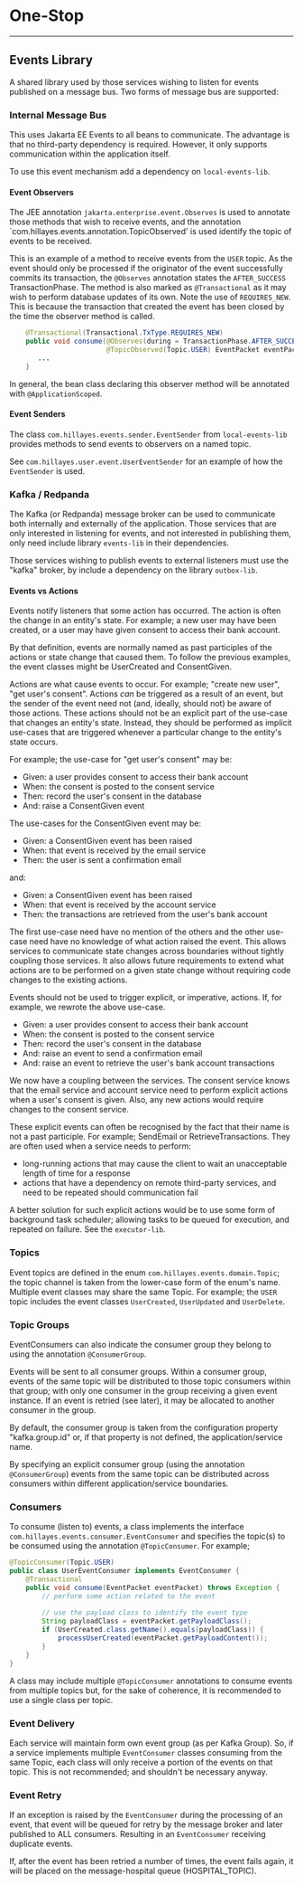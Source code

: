 
# One-Stop

---
## Events Library
A shared library used by those services wishing to listen for events published
on a message bus. Two forms of message bus are supported:

### Internal Message Bus
This uses Jakarta EE Events to all beans to communicate. The advantage is that no
third-party dependency is required. However, it only supports communication within
the application itself.

To use this event mechanism add a dependency on `local-events-lib`.

#### Event Observers
The JEE annotation `jakarta.enterprise.event.Observes` is used to annotate those
methods that wish to receive events, and the annotation
`com.hillayes.events.annotation.TopicObserved' is used identify the topic of events
to be received.

This is an example of a method to receive events from the `USER` topic. As the event
should only be processed if the originator of the event successfully commits its
transaction, the `@Observes` annotation states the `AFTER_SUCCESS` TransactionPhase.
The method is also marked as `@Transactional` as it may wish to perform database
updates of its own. Note the use of `REQUIRES_NEW`. This is because the transaction
that created the event has been closed by the time the observer method is called.
```java
    @Transactional(Transactional.TxType.REQUIRES_NEW)
    public void consume(@Observes(during = TransactionPhase.AFTER_SUCCESS)
                        @TopicObserved(Topic.USER) EventPacket eventPacket){
       ...
    }
```

In general, the bean class declaring this observer method will be annotated with
`@ApplicationScoped`.

#### Event Senders
The class `com.hillayes.events.sender.EventSender` from `local-events-lib` provides
methods to send events to observers on a named topic.

See `com.hillayes.user.event.UserEventSender` for an example of how the `EventSender`
is used.


### Kafka / Redpanda
The Kafka (or Redpanda) message broker can be used to communicate both internally
and externally of the application.
Those services that are only interested in listening for events, and not interested
in publishing them, only need include library `events-lib` in their dependencies.

Those services wishing to publish events to external listeners must use the "kafka"
broker, by include a dependency on the library `outbox-lib`.

#### Events vs Actions
Events notify listeners that some action has occurred. The action is often the change
in an entity's state. For example; a new user may have been created, or a user may
have given consent to access their bank account.

By that definition, events are normally named as past participles of the actions or
state change that caused them. To follow the previous examples, the event classes
might be UserCreated and ConsentGiven.

Actions are what cause events to occur. For example; "create new user", "get user's
consent". Actions *can* be triggered as a result of an event, but the sender of the
event need not (and, ideally, should not) be aware of those actions. These actions
should not be an explicit part of the use-case that changes an entity's state. Instead,
they should be performed as implicit use-cases that are triggered whenever a particular
change to the entity's state occurs.

For example; the use-case for "get user's consent" may be:
- Given: a user provides consent to access their bank account
- When: the consent is posted to the consent service
- Then: record the user's consent in the database
- And: raise a ConsentGiven event

The use-cases for the ConsentGiven event may be:
- Given: a ConsentGiven event has been raised
- When: that event is received by the email service
- Then: the user is sent a confirmation email

and:
- Given: a ConsentGiven event has been raised
- When: that event is received by the account service
- Then: the transactions are retrieved from the user's bank account

The first use-case need have no mention of the others and the other use-case need have
no knowledge of what action raised the event. This allows services to communicate
state changes across boundaries without tightly coupling those services. It also allows
future requirements to extend what actions are to be performed on a given state change
without requiring code changes to the existing actions.

Events should not be used to trigger explicit, or imperative, actions. If, for example,
we rewrote the above use-case.

- Given: a user provides consent to access their bank account
- When: the consent is posted to the consent service
- Then: record the user's consent in the database
- And: raise an event to send a confirmation email
- And: raise an event to retrieve the user's bank account transactions

We now have a coupling between the services. The consent service knows that the email
service and account service need to perform explicit actions when a user's consent is
given. Also, any new actions would require changes to the consent service.

These explicit events can often be recognised by the fact that their name is not a
past participle. For example; SendEmail or RetrieveTransactions. They are often used
when a service needs to perform: 
- long-running actions that may cause the client to wait an unacceptable length of time
for a response
- actions that have a dependency on remote third-party services, and need to be
repeated should communication fail

A better solution for such explicit actions would be to use some form of background
task scheduler; allowing tasks to be queued for execution, and repeated on failure.
See the `executor-lib`.

### Topics
Event topics are defined in the enum `com.hillayes.events.domain.Topic`; the
topic channel is taken from the lower-case form of the enum's name. Multiple
event classes may share the same Topic. For example; the `USER` topic includes
the event classes `UserCreated`, `UserUpdated` and `UserDelete`.

### Topic Groups
EventConsumers can also indicate the consumer group they belong to using the
annotation `@ConsumerGroup`.

Events will be sent to all consumer groups. Within a consumer group, events of
the same topic will be distributed to those topic consumers within that group;
with only one consumer in the group receiving a given event instance. If an event
is retried (see later), it may be allocated to another consumer in the group.

By default, the consumer group is taken from the configuration property "kafka.group.id"
or, if that property is not defined, the application/service name.

By specifying an explicit consumer group (using the annotation `@ConsumerGroup`)
events from the same topic can be distributed across consumers within different
application/service boundaries.

### Consumers
To consume (listen to) events, a class implements the interface
`com.hillayes.events.consumer.EventConsumer` and specifies the topic(s) to be
consumed using the annotation  `@TopicConsumer`. For example;
```Java
@TopicConsumer(Topic.USER)
public class UserEventConsumer implements EventConsumer {
    @Transactional
    public void consume(EventPacket eventPacket) throws Exception {
        // perform some action related to the event
        
        // use the payload class to identify the event type
        String payloadClass = eventPacket.getPayloadClass();
        if (UserCreated.class.getName().equals(payloadClass)) {
            processUserCreated(eventPacket.getPayloadContent());
        }
    }
}
```
A class may include multiple `@TopicConsumer` annotations to consume events
from multiple topics but, for the sake of coherence, it is recommended to use
a single class per topic.

### Event Delivery
Each service will maintain form own event group (as per Kafka Group). So,
if a service implements multiple `EventConsumer` classes consuming from the same
Topic, each class will only receive a portion of the events on that topic.
This is not recommended; and shouldn't be necessary anyway.

### Event Retry
If an exception is raised by the `EventConsumer` during the processing of an
event, that event will be queued for retry by the message broker and later
published to ALL consumers. Resulting in an `EventConsumer` receiving duplicate
events.

If, after the event has been retried a number of times, the event fails again,
it will be placed on the message-hospital queue (HOSPITAL_TOPIC). 
